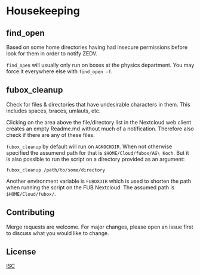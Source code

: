 # Housekeeping

## find_open

Based on some home directories having had insecure permissions before look for them in order to notify ZEDV.

`find_open` will usually only run on boxes at the physics department. You may force it everywhere else with `find_open -f`.

## fubox_cleanup
Check for files & directories that have undesirable characters in them. This includes spaces, braces, umlauts, etc.

Clicking on the area above the file/directory list in the Nextcloud web client creates an empty Readme.md without much of a notification. Therefore also check if there are any of these files.

`fubox_cleanup` by default will run on `AGKOCHDIR`. When not otherwise specified the assumend path for that is `$HOME/Cloud/fubox/AG\ Koch`. But it is also possible to run the script on a directory provided as an argument:

```shell
fubox_cleanup /path/to/some/directory
```

Another environment variable is `FUBOXDIR` which is used to shorten the path when running the script on the FUB Nextcloud. The assumed path is `$HOME/Cloud/fubox/`.

## Contributing
Merge requests are welcome. For major changes, please open an issue first to discuss what you would like to change.

## License
[ISC](https://opensource.org/licenses/ISC)
